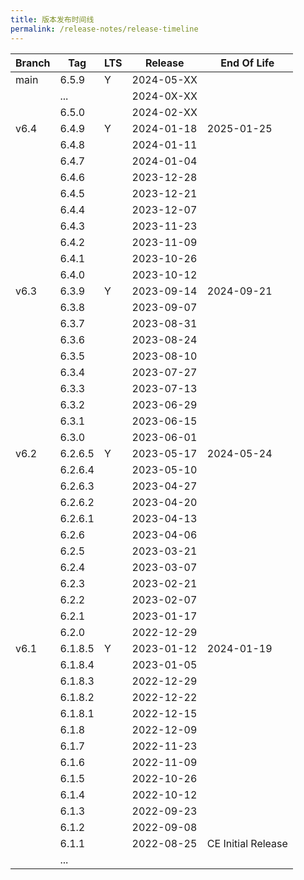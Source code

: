 ```yaml
---
title: 版本发布时间线
permalink: /release-notes/release-timeline
---
```


| Branch | Tag     | LTS | Release    | End Of Life        |
| ------ | ------- | --- | ---------- | ------------------ |
| main   | 6.5.9   | Y   | 2024-05-XX |                    |
|        | ...     |     | 2024-0X-XX |                    |
|        | 6.5.0   |     | 2024-02-XX |                    |
| v6.4   | 6.4.9   | Y   | 2024-01-18 | 2025-01-25         |
|        | 6.4.8   |     | 2024-01-11 |                    |
|        | 6.4.7   |     | 2024-01-04 |                    |
|        | 6.4.6   |     | 2023-12-28 |                    |
|        | 6.4.5   |     | 2023-12-21 |                    |
|        | 6.4.4   |     | 2023-12-07 |                    |
|        | 6.4.3   |     | 2023-11-23 |                    |
|        | 6.4.2   |     | 2023-11-09 |                    |
|        | 6.4.1   |     | 2023-10-26 |                    |
|        | 6.4.0   |     | 2023-10-12 |                    |
| v6.3   | 6.3.9   | Y   | 2023-09-14 | 2024-09-21         |
|        | 6.3.8   |     | 2023-09-07 |                    |
|        | 6.3.7   |     | 2023-08-31 |                    |
|        | 6.3.6   |     | 2023-08-24 |                    |
|        | 6.3.5   |     | 2023-08-10 |                    |
|        | 6.3.4   |     | 2023-07-27 |                    |
|        | 6.3.3   |     | 2023-07-13 |                    |
|        | 6.3.2   |     | 2023-06-29 |                    |
|        | 6.3.1   |     | 2023-06-15 |                    |
|        | 6.3.0   |     | 2023-06-01 |                    |
| v6.2   | 6.2.6.5 | Y   | 2023-05-17 | 2024-05-24         |
|        | 6.2.6.4 |     | 2023-05-10 |                    |
|        | 6.2.6.3 |     | 2023-04-27 |                    |
|        | 6.2.6.2 |     | 2023-04-20 |                    |
|        | 6.2.6.1 |     | 2023-04-13 |                    |
|        | 6.2.6   |     | 2023-04-06 |                    |
|        | 6.2.5   |     | 2023-03-21 |                    |
|        | 6.2.4   |     | 2023-03-07 |                    |
|        | 6.2.3   |     | 2023-02-21 |                    |
|        | 6.2.2   |     | 2023-02-07 |                    |
|        | 6.2.1   |     | 2023-01-17 |                    |
|        | 6.2.0   |     | 2022-12-29 |                    |
| v6.1   | 6.1.8.5 | Y   | 2023-01-12 | 2024-01-19         |
|        | 6.1.8.4 |     | 2023-01-05 |                    |
|        | 6.1.8.3 |     | 2022-12-29 |                    |
|        | 6.1.8.2 |     | 2022-12-22 |                    |
|        | 6.1.8.1 |     | 2022-12-15 |                    |
|        | 6.1.8   |     | 2022-12-09 |                    |
|        | 6.1.7   |     | 2022-11-23 |                    |
|        | 6.1.6   |     | 2022-11-09 |                    |
|        | 6.1.5   |     | 2022-10-26 |                    |
|        | 6.1.4   |     | 2022-10-12 |                    |
|        | 6.1.3   |     | 2022-09-23 |                    |
|        | 6.1.2   |     | 2022-09-08 |                    |
|        | 6.1.1   |     | 2022-08-25 | CE Initial Release |
|        | ...     |     |            |                    |
